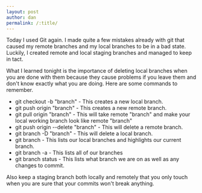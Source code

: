 ```yaml
---
layout: post
author: dan
permalink: /:title/
---
```

Today I used Git again. I made quite a few mistakes already with git that caused my remote branches and my local branches to be in a bad state. Luckily, I created remote and local staging branches and managed to keep in tact.

What I learned tonight is the importance of deleting local branches when you are done with them because they cause problems if you leave them and don't know exactly what you are doing. Here are some commands to remember.
<ul>
<li>git checkout -b "branch" - This creates a new local branch.</li>
<li>git push origin "branch" - This creates a new remote branch.</li>
<li>git pull origin "branch" - This will take remote "branch" and make your local working branch look like remote "branch"</li>
<li>git push origin --delete "branch" - This will delete a remote branch.</li>
<li>git branch -D "branch" - This will delete a local branch.</li>
<li>git branch - This lists our local branches and highlights our current branch.</li>
<li>git branch -a - This lists all of our branches</li>
<li>git branch status - This lists what branch we are on as well as any changes to commit.</li>
</ul>

Also keep a staging branch both locally and remotely that you only touch when you are sure that your commits won't break anything.